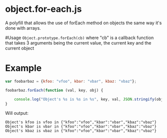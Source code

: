 # object.for-each.js
A polyfill that allows the use of forEach method on objects the same way it's done with arrays.

#Usage
`Object.prototype.forEach(cb)` where "cb" is a callback function that takes 3 arguments being the current value, the current key and the current object

# Example
```javascript
var foobarbaz = {kfoo: "vfoo", kbar: "vbar", kbaz: "vbaz"};

foobarbaz.forEach(function (val, key, obj) {

    console.log("Object's %s is %s in %s", key, val, JSON.stringify(obj));
}
```

Will output:
```
Object's kfoo is vfoo in {"kfoo":"vfoo","kbar":"vbar","kbaz":"vbaz"}
Object's kbar is vbar in {"kfoo":"vfoo","kbar":"vbar","kbaz":"vbaz"}
Object's kbaz is vbaz in {"kfoo":"vfoo","kbar":"vbar","kbaz":"vbaz"}
```
